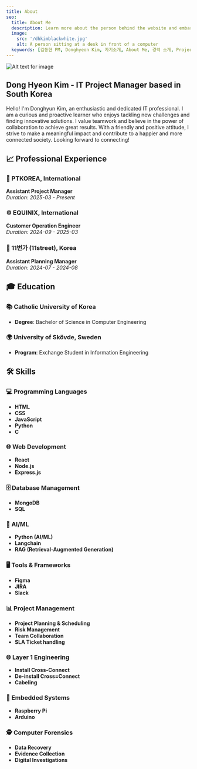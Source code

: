 ```yaml
---
title: About
seo:
  title: About Me
  description: Learn more about the person behind the website and embark on a journey of inspiration and shared experiences.
  image:
    src: '/dhkimblackwhite.jpg'
    alt: A person sitting at a desk in front of a computer
  keywords: [김동현 PM, Donghyeon Kim, 자기소개, About Me, 경력 소개, Project Manager Bio]
---
```


![Alt text for image](/dhkimblackwhite.jpg)

## Dong Hyeon Kim - IT Project Manager based in South Korea


Hello! I'm Donghyun Kim, an enthusiastic and dedicated IT professional. I am a curious and proactive learner who enjoys tackling new challenges and finding innovative solutions. I value teamwork and believe in the power of collaboration to achieve great results. With a friendly and positive attitude, I strive to make a meaningful impact and contribute to a happier and more connected society. Looking forward to connecting!

## 📈 Professional Experience

### 🚀 PTKOREA, International
**Assistant Project Manager**  
*Duration: 2025-03 - Present*

### ⚙️ EQUINIX, International
**Customer Operation Engineer**  
*Duration: 2024-09 - 2025-03*

### 🛒 11번가 (11street), Korea
**Assistant Planning Manager**  
*Duration: 2024-07 - 2024-08*

## 🎓 Education

### 📚 Catholic University of Korea
- **Degree**: Bachelor of Science in Computer Engineering

### 🌍 University of Skövde, Sweden
- **Program**: Exchange Student in Information Engineering

## 🛠️ Skills

### 💻 Programming Languages
- **HTML**
- **CSS**
- **JavaScript**
- **Python**
- **C**

### 🌐 Web Development
- **React**
- **Node.js**
- **Express.js**

### 🗄️ Database Management
- **MongoDB**
- **SQL**

### 🧠 AI/ML
- **Python (AI/ML)**
- **Langchain**
- **RAG (Retrieval-Augmented Generation)**

### 🖥️ Tools & Frameworks
- **Figma**
- **JIRA**
- **Slack**

### 📊 Project Management
- **Project Planning & Scheduling**
- **Risk Management**
- **Team Collaboration**
- **SLA Ticket handling**

### 🌐 Layer 1 Engineering
- **Install Cross-Connect**
- **De-install Cross=Connect**
- **Cabeling**

### 🔧 Embedded Systems
- **Raspberry Pi**
- **Arduino**

### 🕵️ Computer Forensics
- **Data Recovery**
- **Evidence Collection**
- **Digital Investigations**